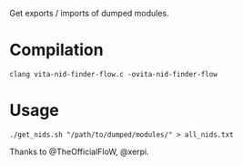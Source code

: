 Get exports / imports of dumped modules.

# Compilation

```
clang vita-nid-finder-flow.c -ovita-nid-finder-flow
```

# Usage

```
./get_nids.sh "/path/to/dumped/modules/" > all_nids.txt
```

Thanks to @TheOfficialFloW, @xerpi.
